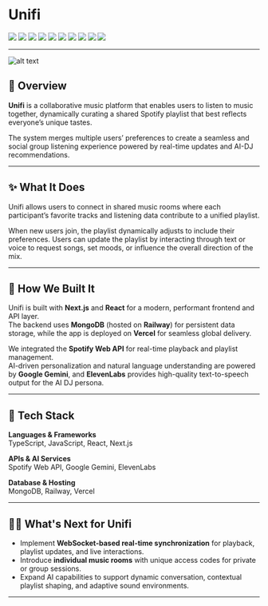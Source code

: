 # Unifi

<p align="left">
  <img src="https://img.shields.io/badge/JavaScript-F7DF1E?style=for-the-badge&logo=javascript&logoColor=black" />
  <img src="https://img.shields.io/badge/TypeScript-3178C6?style=for-the-badge&logo=typescript&logoColor=white" />
  <img src="https://img.shields.io/badge/React-20232A?style=for-the-badge&logo=react&logoColor=61DAFB" />
  <img src="https://img.shields.io/badge/Next.js-000000?style=for-the-badge&logo=nextdotjs&logoColor=white" />
  <img src="https://img.shields.io/badge/MongoDB-47A248?style=for-the-badge&logo=mongodb&logoColor=white" />
  <img src="https://img.shields.io/badge/Railway-0B0D0E?style=for-the-badge&logo=railway&logoColor=white" />
  <img src="https://img.shields.io/badge/Vercel-000000?style=for-the-badge&logo=vercel&logoColor=white" />
  <img src="https://img.shields.io/badge/Spotify-1DB954?style=for-the-badge&logo=spotify&logoColor=white" />
  <img src="https://img.shields.io/badge/Google%20Gemini-4285F4?style=for-the-badge&logo=google&logoColor=white" />
  <img src="https://img.shields.io/badge/ElevenLabs-FF6B00?style=for-the-badge&logoColor=white" />
</p>

---
![alt text](https://github.com/frankiscuwu/unifi/public/logo.png?raw=true)

## 🚀 Overview

**Unifi** is a collaborative music platform that enables users to listen to music together, dynamically curating a shared Spotify playlist that best reflects everyone’s unique tastes. 

The system merges multiple users’ preferences to create a seamless and social group listening experience powered by real-time updates and AI-DJ recommendations.

---

## ✨ What It Does

Unifi allows users to connect in shared music rooms where each participant’s favorite tracks and listening data contribute to a unified playlist.  

When new users join, the playlist dynamically adjusts to include their preferences. Users can update the playlist by interacting through text or voice to request songs, set moods, or influence the overall direction of the mix.

---

## 🧩 How We Built It

Unifi is built with **Next.js** and **React** for a modern, performant frontend and API layer.  
The backend uses **MongoDB** (hosted on **Railway**) for persistent data storage, while the app is deployed on **Vercel** for seamless global delivery.  

We integrated the **Spotify Web API** for real-time playback and playlist management.  
AI-driven personalization and natural language understanding are powered by **Google Gemini**, and **ElevenLabs** provides high-quality text-to-speech output for the AI DJ persona.

---

## 🔧 Tech Stack


**Languages & Frameworks**  
TypeScript, JavaScript, React, Next.js  

**APIs & AI Services**  
Spotify Web API, Google Gemini, ElevenLabs  

**Database & Hosting**  
MongoDB, Railway, Vercel

---

## 🏃‍♂️ What's Next for Unifi

- Implement **WebSocket-based real-time synchronization** for playback, playlist updates, and live interactions.  
- Introduce **individual music rooms** with unique access codes for private or group sessions.  
- Expand AI capabilities to support dynamic conversation, contextual playlist shaping, and adaptive sound environments.

---



